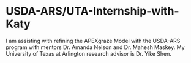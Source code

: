 # USDA-ARS/UTA-Internship-with-Katy
I am assisting with refining the APEXgraze Model with the USDA-ARS program with mentors Dr. Amanda Nelson and Dr. Mahesh Maskey.
My University of Texas at Arlington research advisor is Dr. Yike Shen.
